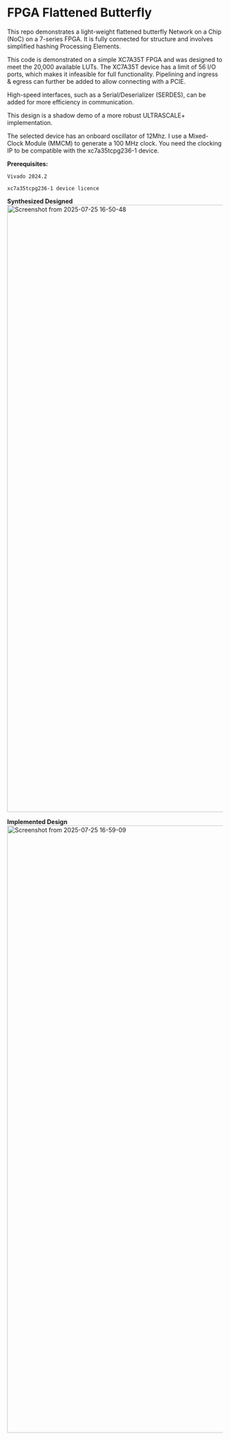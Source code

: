 # FPGA Flattened Butterfly
This repo demonstrates a light-weight flattened butterfly Network on a Chip (NoC) on a 7-series FPGA. It is fully connected for structure and involves simplified hashing Processing Elements.

This code is demonstrated on a simple XC7A35T FPGA and was designed to meet the 20,000 available LUTs. The XC7A35T device has a limit of 56 I/O ports, which makes it infeasible for full functionality. Pipelining and ingress & egress can further be added to allow connecting with a PCIE.  

High-speed interfaces, such as a Serial/Deserializer (SERDES), can be added for more efficiency in communication. 

This design is a shadow demo of a more robust ULTRASCALE+ implementation. 

The selected device has an onboard oscillator of 12Mhz. I use a Mixed-Clock Module (MMCM) to generate a 100 MHz clock. You need the clocking IP to be compatible with the xc7a35tcpg236-1 device. 

**Prerequisites:**

```Vivado 2024.2```

```xc7a35tcpg236-1 device licence``` 

**Synthesized Designed**
<img width="2490" height="1415" alt="Screenshot from 2025-07-25 16-50-48" src="https://github.com/user-attachments/assets/433129e5-158a-4661-9f4c-845e0cb9debc" />

**Implemented Design** 
<img width="2490" height="1415" alt="Screenshot from 2025-07-25 16-59-09" src="https://github.com/user-attachments/assets/7dbecc59-a0d2-4957-b8d7-e4ce407876e7" />
